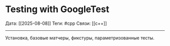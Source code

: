 # Testing with GoogleTest

Дата: [[2025-08-08]]
Теги: #cpp
Связи: [[c++]]

---

Установка, базовые матчеры, фикстуры, параметризованные тесты.

